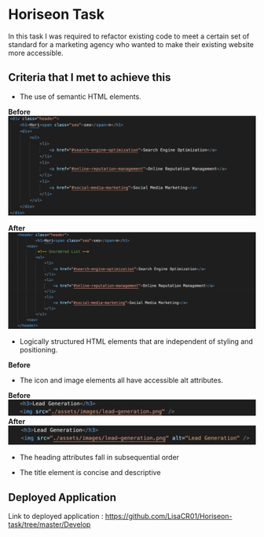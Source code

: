 # Horiseon Task

In this task I was required to refactor existing code to meet a certain set of standard for a marketing agency who wanted to make their existing website more accessible.

## Criteria that I met to achieve this

* The use of semantic HTML elements.

**Before**
![Before use of HTML semantic elements](./HTML_semantic_element_before.jpeg?raw=true )

**After**
![Use of HTML semantic elements](./HTML_semantic_element_after.jpeg?raw=true )

* Logically structured HTML elements that are independent of styling and positioning.


**Before**



* The icon and image elements all have accessible alt attributes.

**Before**
![Accessible alt attribute](./Accessible_Alt_Attribute_Before.jpeg?raw=true)
**After**
![Accessible alt attribute](./Accessible_Alt_Attribute_After.jpeg?raw=true)
* The heading attributes fall in subsequential order



* The title element is concise and descriptive

## Deployed Application

Link to deployed application : https://github.com/LisaCR01/Horiseon-task/tree/master/Develop
